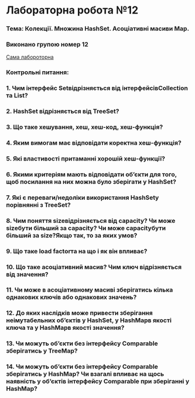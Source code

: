 # Лабораторна робота №12
### Тема: Колекції. Множина HashSet. Асоціативні масиви Map.

### Виконано групою номер **12**

[Сама лабороторна](https://docs.google.com/document/d/10zPma8FUx5ajKIB2z93Mh72yY02DIdu-/edit)

### Контрольні питання:

### 1. Чим інтерфейс Setвідрізняється від інтерфейсівCollection та List?
### 2. HashSet відрізняється від TreeSet?
### 3. Що таке хешування, хеш, хеш-код, хеш-функція?
### 4. Яким вимогам має відповідати коректна хеш-функція?
### 5. Які властивості притаманні хорошій хеш-функції?
### 6. Якими критеріям мають відповідати об’єкти для того, щоб посилання на них можна було зберігати у HashSet?
### 7. Які є переваги/недоліки використання HashSetу порівнянні з TreeSet?
### 8. Чим поняття sizeвідрізняється від capacity? Чи може sizeбути більший за capacity? Чи може capacityбути більший за size?Якщо так, то за яких умов?
### 9. Що таке load factorта на що і як він впливає?
### 10. Що таке асоціативний масив? Чим ключ відрізняється від значення?
### 11. Чи може в асоціативному масиві зберігатись кілька однакових ключів або однакових значень?
### 12. До яких наслідків може привести зберігання неімутабельних об’єктів у HashSet, у HashMapв якості ключа та у HashMapв якості значення?
### 13. Чи можуть об’єкти без інтерфейсу Comparable зберігатись у TreeMap? 
### 14. Чи можуть об’єкти без інтерфейсу Comparable зберігатись у HashMap? Чи взагалі впливає на щось наявність у об’єктів інтерфейсу Comparable при зберіганні у HashMap?

